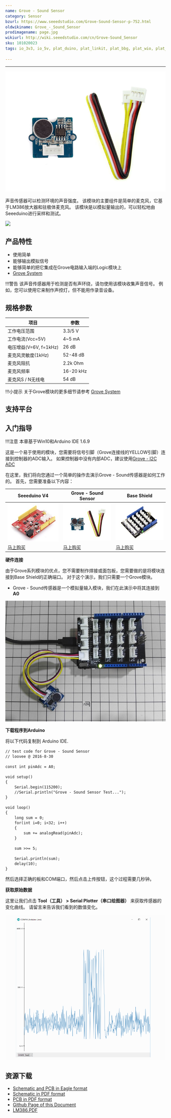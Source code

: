 ```yaml
---
name: Grove - Sound Sensor
category: Sensor
bzurl: https://www.seeedstudio.com/Grove-Sound-Sensor-p-752.html
oldwikiname: Grove_-_Sound_Sensor
prodimagename: page.jpg
wikiurl: http://wiki.seeedstudio.com/cn/Grove-Sound_Sensor
sku: 101020023
tags: io_3v3, io_5v, plat_duino, plat_linkit, plat_bbg, plat_wio, plat_pi, plat_linkit

---
```

---
![enter image description here](https://raw.githubusercontent.com/SeeedDocument/Grove_Sound_Sensor/master/images/page.jpg)

声音传感器可以检测环境的声音强度。 该模块的主要组件是简单的麦克风，它基于LM386放大器和驻极体麦克风。 该模块是以模拟量输出的，可以轻松地由Seeeduino进行采样和测试。

[![](https://github.com/SeeedDocument/wiki_chinese/raw/master/docs/images/click_to_buy.PNG)](https://item.taobao.com/item.htm?spm=a1z10.3-c.w4002-11172317909.10.3ff19e11ziPHVH&id=45476699231)


产品特性
--------
* 使用简单
* 能够输出模拟信号
* 能够简单的把它集成在Grove电路输入端的Logic模块上
* [Grove System](http://wiki.seeedstudio.com/cn/Grove_System/)

!!!警告
    该声音传感器用于检测是否有声环绕，请勿使用该模块收集声音信号。 例如，您可以使用它来制作声控灯，但不能用作录音设备。

规格参数
-------------
|项目|参数|
|-----|------|
|工作电压范围| 3.3/5 V |
|工作电流(Vcc=5V)|4~5 mA|
|电压增益(V=6V, f=1kHz)|26 dB|
|麦克风灵敏度(1kHz)|52-48 dB|
|麦克风阻抗|2.2k Ohm|
|麦克风频率|16-20 kHz|
|麦克风S / N无线电|54 dB|

!!!小提示
    关于Grove模块的更多细节请参考 [Grove System](http://wiki.seeedstudio.com/cn/Grove_System/)

支持平台
--------------------


入门指导
---------------

!!!注意
    本章基于Win10和Arduino IDE 1.6.9

这是一个易于使用的模块，您需要将信号引脚（Grove连接线的YELLOW引脚）连接到控制器的ADC输入。 如果控制器中没有内部ADC，建议使用[Grove - I2C ADC](http://www.seeedstudio.com/Grove-I2C-ADC-p-1580.html)


在这里，我们将向您通过一个简单的操作去演示Grove - Sound传感器是如何工作的。 首先，您需要准备以下内容：

| Seeeduino V4 | Grove - Sound Sensor | Base Shield |
|--------------|----------------------|-----------------|
|![enter image description here](https://raw.githubusercontent.com/SeeedDocument/Grove_Light_Sensor/master/images/gs_1.jpg)|![enter image description here](https://raw.githubusercontent.com/SeeedDocument/Grove_Sound_Sensor/master/images/gs_1.jpg)|![enter image description here](https://raw.githubusercontent.com/SeeedDocument/Grove_Light_Sensor/master/images/gs_4.jpg)|
|[马上购买](https://item.taobao.com/item.htm?spm=a1z10.3-c.w4002-11172317909.9.3ff19e11rndqnS&id=45721222112)|[马上购买](https://item.taobao.com/item.htm?spm=a1z10.3-c.w4002-11172317909.9.3ff19e11ZLdkgG&id=520245748676)|[马上购买](https://item.taobao.com/item.htm?spm=a1z10.3-c.w4002-11172317909.10.3ff19e11crrag2&id=520233320144)|



**硬件连接**

由于Grove系列模块的优点，您不需要制作焊接或面包板，您需要做的是将模块连接到Base Shield的正确端口。 对于这个演示，我们只需要一个Grove模块。

*  Grove - Sound传感器是一个模拟量输入模块，我们在此演示中将其连接到 **A0**


![enter image description here](https://raw.githubusercontent.com/SeeedDocument/Grove_Sound_Sensor/master/images/connection.jpg)


**下载程序到Arduino**

将以下代码复制到 Arduino IDE.

```
// test code for Grove - Sound Sensor
// loovee @ 2016-8-30

const int pinAdc = A0;

void setup()
{
    Serial.begin(115200);
    //Serial.println("Grove - Sound Sensor Test...");
}

void loop()
{
    long sum = 0;
    for(int i=0; i<32; i++)
    {
        sum += analogRead(pinAdc);
    }

    sum >>= 5;

    Serial.println(sum);
    delay(10);
}

```

然后选择正确的板和COM端口，然后点击上传按钮，这个过程需要几秒钟。

**获取原始数据**

这里让我们点击 **Tool（工具） > Serial Plotter（串口绘图器）** 来获取传感器的变化曲线。 请留言来告诉我们看到的数值变化。

![enter image description here](https://raw.githubusercontent.com/SeeedDocument/Grove_Sound_Sensor/master/images/sound_raw.png)


资源下载
----------
- [Schematic and PCB in Eagle format](https://github.com/SeeedDocument/Grove_Sound_Sensor/raw/master/resources/Grove%20-%20Sound%20Sensor.zip)
- [Schematic in PDF format](https://github.com/SeeedDocument/Grove_Sound_Sensor/raw/master/res/Grove%20-%20Sound%20Sensor%20v1.6%20Schematic.pdf)
- [PCB in PDF format](https://github.com/SeeedDocument/Grove_Sound_Sensor/raw/master/res/Grove%20-%20Sound%20Sensor%20v1.6%20PCB.pdf)
- [Github Page of this Document](https://github.com/SeeedDocument/Grove_Sound_Sensor)
- [LM386.PDF](https://github.com/SeeedDocument/Grove_Sound_Sensor/raw/master/res/LM386.pdf)
